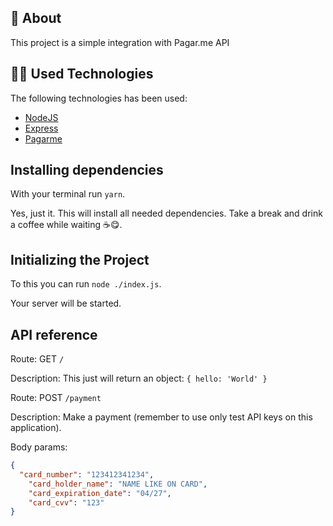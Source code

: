 ## 📝 About

This project is a simple integration with Pagar.me API

## 👨‍💻 Used Technologies

The following technologies has been used:

* [NodeJS](https://nodejs.org/)
* [Express](https://expressjs.com/)
* [Pagarme](https://pagarme.github.io/pagarme-js/)

## Installing dependencies
With your terminal run `yarn`.

Yes, just it. This will install all needed dependencies. Take a break and drink a coffee while waiting ☕😋.

## Initializing the Project
To this you can run `node ./index.js`.

Your server will be started.

## API reference

Route: GET `/`

Description: This just will return an object: `{ hello: 'World' }` 

Route: POST `/payment`

Description: Make a payment (remember to use only test API keys on this application).

Body params: 

```json
{
  "card_number": "123412341234", 
	"card_holder_name": "NAME LIKE ON CARD", 
	"card_expiration_date": "04/27",
	"card_cvv": "123"
}
```
